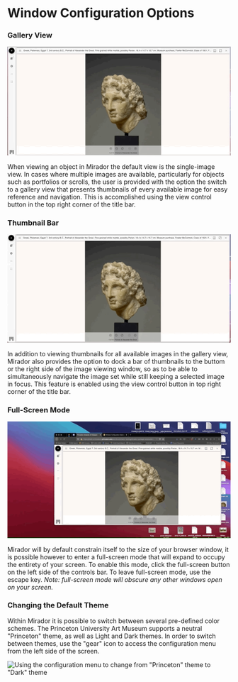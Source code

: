 # Window Configuration Options

### Gallery View

![](../.gitbook/assets/gallery.gif)

When viewing an object in Mirador the default view is the single-image view. In cases where multiple images are available, particularly for objects such as portfolios or scrolls, the user is provided with the option the switch to a gallery view that presents thumbnails of every available image for easy reference and navigation. This is accomplished using the view control button in the top right corner of the title bar. 

### Thumbnail Bar

![](../.gitbook/assets/thumbnails.gif)

In addition to viewing thumbnails for all available images in the gallery view, Mirador also provides the option to dock a bar of thumbnails to the buttom or the right side of the image viewing window, so as to be able to simultaneously navigate the image set while still keeping a selected image in focus. This feature is enabled using the view control button in top right corner of the title bar.

### Full-Screen Mode

![](../.gitbook/assets/fullscreen.gif)

Mirador will by default constrain itself to the size of your browser window, it is possible however to enter a full-screen mode that will expand to occupy the entirety of your screen. To enable this mode, click the full-screen button on the left side of the controls bar. To leave full-screen mode, use the escape key. _Note: full-screen mode will obscure any other windows open on your screen._

### Changing the Default Theme

Within Mirador it is possible to switch between several pre-defined color schemes. The Princeton University Art Museum supports a neutral "Princeton" theme, as well as Light and Dark themes. In order to switch between themes, use the "gear" icon to access the configuration menu from the left side of the screen.

![Using the configuration menu to change from &quot;Princeton&quot; theme to &quot;Dark&quot; theme](../.gitbook/assets/change-theme.gif)

